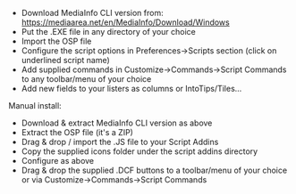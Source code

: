 - Download MediaInfo CLI version from: https://mediaarea.net/en/MediaInfo/Download/Windows
- Put the .EXE file in any directory of your choice
- Import the OSP file
- Configure the script options in Preferences->Scripts section (click on underlined script name)
- Add supplied commands in Customize->Commands->Script Commands to any toolbar/menu of your choice
- Add new fields to your listers as columns or IntoTips/Tiles...

Manual install:
- Download & extract MediaInfo CLI version as above
- Extract the OSP file (it's a ZIP)
- Drag & drop / import the .JS file to your Script Addins
- Copy the supplied icons folder under the script addins directory
- Configure as above
- Drag & drop the supplied .DCF buttons to a toolbar/menu of your choice
    or via Customize->Commands->Script Commands
